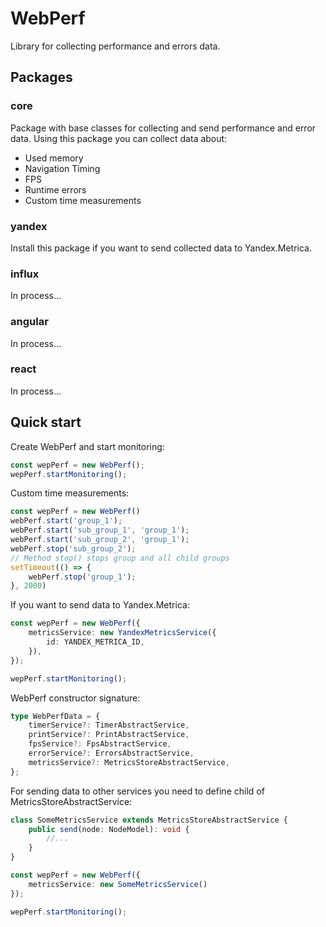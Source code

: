# WebPerf
Library for collecting performance and errors data.

## Packages

### core
Package with base classes for collecting and send performance and error data.
Using this package you can collect data about: 
- Used memory
- Navigation Timing
- FPS
- Runtime errors
- Custom time measurements

### yandex
Install this package if you want to send collected data to Yandex.Metrica.

### influx
In process...

### angular
In process...

### react
In process...

## Quick start

Create WebPerf and start monitoring:
```ts
const wepPerf = new WebPerf();
wepPerf.startMonitoring();
```

Custom time measurements:
```ts
const wepPerf = new WebPerf()
webPerf.start('group_1');
webPerf.start('sub_group_1', 'group_1');
webPerf.start('sub_group_2', 'group_1');
webPerf.stop('sub_group_2');
// Method stop() stops group and all child groups
setTimeout(() => {
    webPerf.stop('group_1');
}, 2000)
```

If you want to send data to Yandex.Metrica:

```ts
const wepPerf = new WebPerf({
    metricsService: new YandexMetricsService({
        id: YANDEX_METRICA_ID,
    }),
});

wepPerf.startMonitoring();
```

WebPerf constructor signature:
```ts
type WebPerfData = {
    timerService?: TimerAbstractService,
    printService?: PrintAbstractService,
    fpsService?: FpsAbstractService,
    errorService?: ErrorsAbstractService,
    metricsService?: MetricsStoreAbstractService,
};
```

For sending data to other services you need to define child of MetricsStoreAbstractService:
```ts
class SomeMetricsService extends MetricsStoreAbstractService {
    public send(node: NodeModel): void {
        //...
    }
}

const wepPerf = new WebPerf({
    metricsService: new SomeMetricsService()
});

wepPerf.startMonitoring();
```